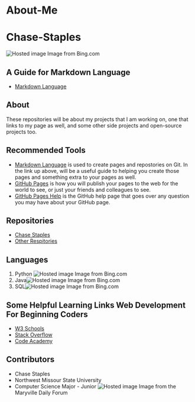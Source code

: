 # About-Me

# Chase-Staples
![Hosted image](https://www.bing.com/th/id/OIP.hO7O8dqP9LHnh7Z7Q-t22gHaIY?w=163&h=184&c=7&o=5&pid=1.7) Image from Bing.com

## A Guide for Markdown Language
 - [Markdown Language](https://www.markdownguide.org/basic-syntax)
 
## About
These repositories will be about my projects that I am working on, one that links to my page as well, and some other side projects and open-source projects too.

## Recommended Tools
* [Markdown Language](https://www.markdownguide.org/basic-syntax) 
is used to create pages and repostories on Git. In the link up above, will be a useful guide to helping you create those pages and something extra to your pages as well. 
* [GitHub Pages](https://pages.github.com/)
is how you will publish your pages to the web for the world to see, or just your friends and colleagues to see.
* [GitHub Pages Help](https://help.github.com/en/github/working-with-github-pages/about-github-pages) is the GitHub help page that goes over any question you may have about your GitHub page. 


## Repositories
* [Chase Staples](https://s528345.github.io/Chase-Staples/)
* [Other Respitories](https://github.com/s528345?tab=repositories)

## Languages
1. Python ![Hosted image](https://www.bing.com/th/id/OIP.DMuGlawUCN_6yHt2wRAKhQHaHa?w=147&h=160&c=7&o=5&pid=1.7) Image from Bing.com
2. Java![Hosted image](https://www.bing.com/th/id/OIP.3mNiAsHziMyqdjgrcwxvwwAAAA?w=286&h=189&c=7&o=5&pid=1.7) Image from Bing.com
3. SQL![Hosted image](https://www.bing.com/th/id/OIP.GjUEI7jKlkCTB5cgfW1FegHaHx?w=164&h=167&c=7&o=5&pid=1.7) Image from Bing.com

## Some Helpful Learning Links Web Development For Beginning Coders
- [W3 Schools](https://www.w3schools.com/)
- [Stack Overflow](https://stackoverflow.com/)
- [Code Academy](https://www.codecademy.com/)

## Contributors
* Chase Staples
* Northwest Missour State University
* Computer Science Major - Junior 
![Hosted image](https://bloximages.chicago2.vip.townnews.com/maryvilleforum.com/content/tncms/assets/v3/editorial/e/ed/eed7196e-506e-11e7-838c-f769324f852a/59403dc1afdee.image.jpg?resize=1200%2C1203) Image from the Maryville Daily Forum
